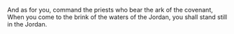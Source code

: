 And as for you, command the priests who bear the ark of the covenant, When you come to the brink of the waters of the Jordan, you shall stand still in the Jordan.
